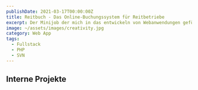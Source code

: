 ```yaml
---
publishDate: 2021-03-17T00:00:00Z
title: Reitbuch - Das Online-Buchungssystem für Reitbetriebe
excerpt: Der Minijob der mich in das entwickeln von Webanwendungen geführt hat.
image: ~/assets/images/creativity.jpg
category: Web App
tags:
  - Fullstack
  - PHP
  - SVN
---
```


## Interne Projekte

